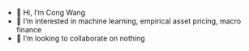 - 👋 Hi, I’m Cong Wang
- 👀 I’m interested in machine learning, empirical asset pricing, macro finance
- 💞️ I’m looking to collaborate on nothing


<!---
CongWang141/CongWang141 is a ✨ special ✨ repository because its `README.md` (this file) appears on your GitHub profile.
You can click the Preview link to take a look at your changes.
--->
